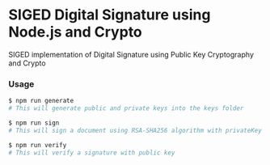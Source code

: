 # SIGED Digital Signature using Node.js and Crypto

SIGED implementation of Digital Signature using Public Key Cryptography and Crypto

### Usage

```sh
$ npm run generate
# This will generate public and private keys into the keys folder
```

```sh
$ npm run sign
# This will sign a document using RSA-SHA256 algorithm with privateKey and creates signatures into the signatures folder
```

```sh
$ npm run verify
# This will verify a signature with public key
